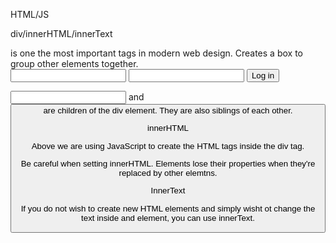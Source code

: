 HTML/JS

div/innerHTML/innerText

<div></div> is one the most important tags in modern web design.
Creates a box to group other elements together.

<div>
  <input type="text" class="username" />
  <input type="password" class="password" />
  <button>Log in</button>
</div>

<input> and <button> are children of the div element.
They are also siblings of each other.

innerHTML

<div class="container">
</div>
<script>
  const box = document.querySelector('.container')
  box.innerHTML = `<input type="text" class="username"/>`
</script>

Above we are using JavaScript to create the HTML tags inside the div tag.

Be careful when setting innerHTML.
Elements lose their properties when they're replaced by other elemtns.

InnerText

<div class="heading"></div>
<script>
  const h1Element = document.querySelector('.heading')
  h1Element.innerText = "The hardest choics require the strongest wills."
</script>

If you do not wish to create new HTML elements and simply wisht ot change the text inside and element, you can use innerText.
